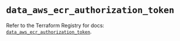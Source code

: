 # `data_aws_ecr_authorization_token`

Refer to the Terraform Registry for docs: [`data_aws_ecr_authorization_token`](https://registry.terraform.io/providers/hashicorp/aws/6.3.0/docs/data-sources/ecr_authorization_token).

